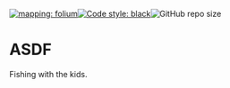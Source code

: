 [![mapping: folium](https://camo.githubusercontent.com/d7a1f81a2ee7576ab86720d9135ab3c915550e3945a7859f1c0300ab22ac1cec/687474703a2f2f707974686f6e2d76697375616c697a6174696f6e2e6769746875622e696f2f666f6c69756d2f5f696d616765732f666f6c69756d5f6c6f676f2e6a7067)](https://python-visualization.github.io/folium/)[![Code style: black](https://img.shields.io/badge/code%20style-black-000000.svg)](https://github.com/psf/black)![GitHub repo size](https://img.shields.io/github/repo-size/jasparkatt/ASDF)


# ASDF
Fishing with the kids.

